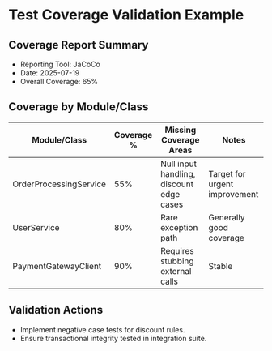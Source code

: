 # Test Coverage Validation Example

## Coverage Report Summary

- Reporting Tool: JaCoCo
- Date: 2025-07-19
- Overall Coverage: 65%

## Coverage by Module/Class

| Module/Class             | Coverage % | Missing Coverage Areas              | Notes                    |
|-------------------------|------------|------------------------------------|--------------------------|
| OrderProcessingService   | 55%        | Null input handling, discount edge cases | Target for urgent improvement |
| UserService              | 80%        | Rare exception path                | Generally good coverage    |
| PaymentGatewayClient     | 90%        | Requires stubbing external calls    | Stable                    |

## Validation Actions

- Implement negative case tests for discount rules.
- Ensure transactional integrity tested in integration suite.
